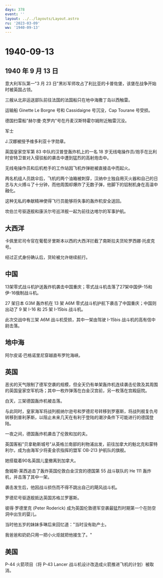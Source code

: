 ```yaml
---
days: 378
event: ''
layout: ../../layouts/Layout.astro
ru: '2023-03-09'
ww: '1940-09-13'
---
```


# 1940-09-13

## 1940 年 9 月 13 日

意大利军队第一"3 月 23
日"黑衫军师攻占了利比亚的卡普佐堡，该堡在战争开始时被英国占领。

三艘从北非运送部队前往法国的法国船只在地中海撒丁岛以西触雷。

运输船 Ginette Le Borgne 号和 Cassidaigne 号沉没，Cap Tourane 号受损。

德国扫雷船"赫尔曼·克罗内"号在丹麦汉斯特霍尔姆附近触雷沉没。

军士

J.汉娜被授予维多利亚十字勋章。

英国皇家空军第 83 中队的汉普登轰炸机上的一名 18
岁无线电操作员/炮手在比利时安特卫普对入侵驳船的袭击中遭到猛烈的高射炮击中。

无线电操作员和后机枪手的工作站因飞机炸弹舱被直接击中而起火。

两名机组人员跳伞后，飞机的两个油箱被刺穿，汉纳中士独自用灭火器和自己的日志与大火搏斗了十分钟，而他周围却爆炸了无数子弹，他脚下的铝制机身在高温中融化。

这种无私的奉献精神使得飞行员能够将失事的轰炸机安全送回。

坎伯兰号驱逐舰和康沃尔号巡洋舰一起为前往达喀尔的军事护航。

## 大西洋

卡佩里尼司令官在葡萄牙里斯本以西的大西洋拦截了南斯拉夫货轮罗西娜·托皮克号。

经过正式身份确认后，货轮被允许继续航行。

## 中国

13架零式战斗机护送轰炸机袭击中国重庆；零式战斗机击落了27架中国伊-15和伊-16俄制战斗机。

27 架日本 G3M 轰炸机在 13 架 A6M
零式战斗机护航下袭击了中国重庆；中国则出动了 9 架 I-16 和 25 架 I-15bis
战斗机。

此次交战中有三架 A6M 战斗机受损，其中一架由驾驶 I-15bis
战斗机的高有信中尉击落。

## 地中海

阿尔皮诺·巴格诺里尼穿越直布罗陀海峡。

## 英国

恶劣的天气限制了德军空袭的规模，但全天仍有单架轰炸机连续袭击伦敦及其周围的英国皇家空军机场；其中一枚炸弹落在白金汉宫前，另一枚落在宫殿庭院。

白天，三架德国轰炸机被击落。

与此同时，皇家海军将战列舰纳尔逊号和罗德尼号转移到罗塞斯，将战列舰复仇号转移到普利茅斯，以阻止未来几天在有利于登陆的潮汐条件下可能进行的德国登陆。

一夜之间，德国轰炸机袭击了伦敦和加的夫。

英国客船"贝拿勒斯城号"从英格兰南部的利物浦出发，前往加拿大的魁北克和蒙特利尔，成为由海军少将麦金农指挥的盟军
OB-213 护航队的旗舰。

她搭载着90名英国儿童撤离到加拿大。

詹姆斯·莱西追击了轰炸英国伦敦白金汉宫的德国第 55 战斗联队的 He 111
轰炸机，并击落了其中一架。

袭击发生后，他因战斗损伤而不得不跳出自己的飓风战斗机。

罗德尼号驱逐舰抵达英国苏格兰罗塞斯。

彼得·罗德里克 (Peter Roderick)
成为英国伦敦德军空袭最猛烈时期第一个在防空洞中出生的婴儿。

当时他五岁的妹妹多琳后来回忆道："当时没有助产士。

我爸爸和奶奶只用一把小火炬就把他接生了。"

## 美国

P-44 火箭项目（将 P-43 Lancer
战斗机设计改造成火箭推进飞机的计划）被取消。